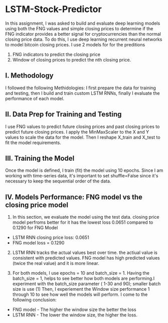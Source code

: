 # LSTM-Stock-Predictor
In this assignment, I was asked to build and evaluate deep learning models using both the FNG values and simple closing prices to determine if the FNG indicator provides a better signal for cryptocurrencies than the normal closing price data. To do this,  I  use deep learning recurrent neural networks to model bitcoin closing prices. I use 2  models  for for the  preditions 
1.  FNG indicators to predict the closing price 
2.  Window of closing prices to predict the nth closing price.

## I. Methodology 
I followed the following Methidologies: I first prepare the data for training and testing, then I build and train custom LSTM RNNs, finally I evaluate the performance of each model. 

## II. Data Prep for Training and Testing
I use  FNG values to predict future closing prices and  past closing prices to predict future closing prices.  I apply the MinMaxScaler to the X and Y values to scale the data for the model. Then I reshape X_train and X_test to fit the model requirements. 

 ## III. Training the Model
Once the model is defined, I  train (fit) the model using 10 epochs. Since I am  working with time-series data, it's important to set shuffle=False since it's necessary to keep the sequential order of the data. 

## IV. Models Performance: FNG model vs the closing price model
1. In this section, we evaluate the model using the test data. closing price model perfroms better for it has the lowest loss 0.0651  compared to 0.1290 for FNG Model

*   LSTM RNN closing price loss:  0.0651 
*   FNG model loss = 0.1290

2. LSTM RNN  tracks the actual values best over time. the actiual value is consistent with predicted values. FNG model has high predicted values (twice the real value) and it is more linear. 


3. For both models, I use epochs = 10 and batch_size = 1. Having the batch_size = 1, helps to see  better how both models are  performing.I  experiment with the batch_size parameter ( 1-30 and 90);  smaller batch size is use (1)  Then, I experiement the Window size performance 1 through 10 to see how well the models will  perform. I come to the following conclusion: 
* FNG model -   The higher the window size the better the loss 
* LSTM RNN - The lower the window size,  the higher  the loss.

